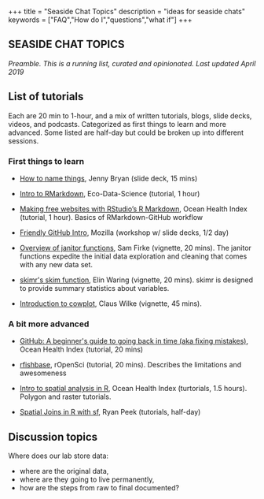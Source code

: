 +++
title = "Seaside Chat Topics"
description = "ideas for seaside chats"
keywords = ["FAQ","How do I","questions","what if"]
+++

 <link href="{{ "css/table.css" | relURL}}" rel="stylesheet">

## SEASIDE CHAT TOPICS

*Preamble. This is a running list, curated and opinionated. Last updated April 2019*

<!---
Struggling where to start. Streamline the searching for the perfect tutorials
Could also be useful for a study group. 
Streamline the searching for the perfect tutorials to get your lab started.
Undergrad. What are the top 10 things they should know?
Undergrad. What are the top 10 things they should know? Naming things, set up R, Allison Hill readxl, etc
https://twitter.com/a_juliepadilla/status/1108348093911744513
--->

## List of tutorials
Each are 20 min to 1-hour, and a mix of written tutorials, blogs, slide decks, videos, and podcasts. Categorized as first things to learn and more advanced. Some listed are half-day but could be broken up into different sessions.

<!---make this an Rmd with sortable table as it grows 
|Topic       | Resource            | Author           | Details|
|------------|--------------------|------------------------------------|-----------------------|
|Filenames | [How to name things](https://speakerdeck.com/jennybc/how-to-name-files) | Jenny Bryan | slide deck, 15 mins|

--->

### First things to learn

- [How to name things](https://speakerdeck.com/jennybc/how-to-name-files), Jenny Bryan (slide deck, 15 mins)

- [Intro to RMarkdown](https://rawgit.com/eco-data-science/rmarkdown_R/master/1_rmarkdown.html), Eco-Data-Science (tutorial, 1 hour)

- [Making free websites with RStudio’s R Markdown](https://jules32.github.io/rmarkdown-website-tutorial/), Ocean Health Index (tutorial, 1 hour). Basics of RMarkdown-GitHub workflow

- [Friendly GitHub Intro](joeyklee.github.io/friendly-github-intro/), Mozilla (workshop w/ slide decks, 1/2 day)

- [Overview of janitor functions](http://sfirke.github.io/janitor/articles/janitor.html), Sam Firke (vignette, 20 mins). The janitor functions expedite the initial data exploration and cleaning that comes with any new data set.

- [skimr's skim function](https://ropensci.github.io/skimr/articles/Using_skimr.html#the-skim-function), Elin Waring (vignette, 20 mins). skimr is designed to provide summary statistics about variables.

- [Introduction to cowplot](https://cran.r-project.org/web/packages/cowplot/vignettes/introduction.html), Claus Wilke (vignette, 45 mins). 

### A bit more advanced

- [GitHub: A beginner's guide to going back in time (aka fixing mistakes)](http://ohi-science.org/news/github-going-back-in-time), Ocean Health Index (tutorial, 20 mins)


- [rfishbase](https://ropensci.org/tutorials/rfishbase_tutorial/), rOpenSci (tutorial, 20 mins). Describes the limitations and awesomeness

- [Intro to spatial analysis in R](https://github.com/eco-data-science/spatial-analysis-R#introduction-to-spatial-analysis-in-r), Ocean Health Index (turtorials, 1.5 hours). Polygon and raster tutorials.

- [Spatial Joins in R with sf](https://ryanpeek.github.io/mapping-in-R-workshop/vig_spatial_joins.html), Ryan Peek (tutorials, half-day)




## Discussion topics

Where does our lab store data: 

- where are the original data, 
- where are they going to live permanently, 
- how are the steps from raw to final documented? <!--- (Think of Wilson et al table) --->

<!---
https://github.com/rlbarter/reproducibility-workflow/blob/master/README.md
https://github.com/DiscoveryDNA/team_neural_network/blob/master/data_managment.md




Installing R and gettings started



Using Google Drive, but how to integrate back and forth effectively 



How to streamline between GH and Google Drive

How to get everything up to github

Send to Adrian: RProjects

http://ohi-science.org/data-science-training/rstudio.html

https://resources.rstudio.com/rstudio-conf-2018/r-markdown-eight-ways-mine-cetinkaya-rundel


--->

